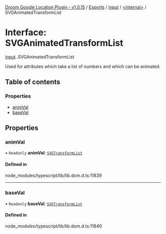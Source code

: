 [Droom Google Location Plugin - v1.0.15](../README.md) / [Exports](../modules.md) / [input](../modules/input.md) / [<internal\>](../modules/input._internal_.md) / SVGAnimatedTransformList

# Interface: SVGAnimatedTransformList

[input](../modules/input.md).[<internal>](../modules/input._internal_.md).SVGAnimatedTransformList

Used for attributes which take a list of numbers and which can be animated.

## Table of contents

### Properties

- [animVal](input._internal_.SVGAnimatedTransformList.md#animval)
- [baseVal](input._internal_.SVGAnimatedTransformList.md#baseval)

## Properties

### animVal

• `Readonly` **animVal**: [`SVGTransformList`](../modules/input._internal_.md#svgtransformlist)

#### Defined in

node_modules/typescript/lib/lib.dom.d.ts:11839

___

### baseVal

• `Readonly` **baseVal**: [`SVGTransformList`](../modules/input._internal_.md#svgtransformlist)

#### Defined in

node_modules/typescript/lib/lib.dom.d.ts:11840
